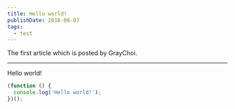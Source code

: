 ```yaml
---
title: Hello world!
publishDate: 2016-08-07
tags: 
  - test
---
```


The first article which is posted by GrayChoi.

---

Hello world!

```js
(function () {
  console.log('Hello world!');
})();
```
